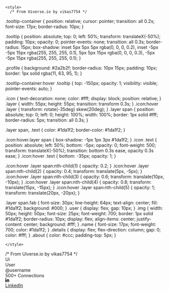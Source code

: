 <html>
  
    <style>
      /* From Uiverse.io by vikas7754 */ 
.tooltip-container {
  position: relative;
  cursor: pointer;
  transition: all 0.2s;
  font-size: 17px;
  border-radius: 10px;
}

.tooltip {
  position: absolute;
  top: 0;
  left: 50%;
  transform: translateX(-50%);
  padding: 10px;
  opacity: 0;
  pointer-events: none;
  transition: all 0.3s;
  border-radius: 15px;
  box-shadow: inset 5px 5px 5px rgba(0, 0, 0, 0.2),
    inset -5px -5px 15px rgba(255, 255, 255, 0.1),
    5px 5px 15px rgba(0, 0, 0, 0.3), -5px -5px 15px rgba(255, 255, 255, 0.1);
}

.profile {
  background: #2a2b2f;
  border-radius: 10px 15px;
  padding: 10px;
  border: 1px solid rgba(11, 63, 95, 1);
}

.tooltip-container:hover .tooltip {
  top: -150px;
  opacity: 1;
  visibility: visible;
  pointer-events: auto;
}

.icon {
  text-decoration: none;
  color: #fff;
  display: block;
  position: relative;
}
.layer {
  width: 55px;
  height: 55px;
  transition: transform 0.3s;
}
.icon:hover .layer {
  transform: rotate(-35deg) skew(20deg);
}
.layer span {
  position: absolute;
  top: 0;
  left: 0;
  height: 100%;
  width: 100%;
  border: 1px solid #fff;
  border-radius: 5px;
  transition: all 0.3s;
}

.layer span,
.text {
  color: #1da1f2;
  border-color: #1da1f2;
}

.icon:hover.layer span {
  box-shadow: -1px 1px 3px #1da1f2;
}
.icon .text {
  position: absolute;
  left: 50%;
  bottom: -5px;
  opacity: 0;
  font-weight: 500;
  transform: translateX(-50%);
  transition: bottom 0.3s ease, opacity 0.3s ease;
}
.icon:hover .text {
  bottom: -35px;
  opacity: 1;
}

.icon:hover .layer span:nth-child(1) {
  opacity: 0.2;
}
.icon:hover .layer span:nth-child(2) {
  opacity: 0.4;
  transform: translate(5px, -5px);
}
.icon:hover .layer span:nth-child(3) {
  opacity: 0.6;
  transform: translate(10px, -10px);
}
.icon:hover .layer span:nth-child(4) {
  opacity: 0.8;
  transform: translate(15px, -15px);
}
.icon:hover .layer span:nth-child(5) {
  opacity: 1;
  transform: translate(20px, -20px);
}

.layer span.fab {
  font-size: 30px;
  line-height: 64px;
  text-align: center;
  fill: #1da1f2;
  background: #000;
}
.user {
  display: flex;
  gap: 10px;
}
.img {
  width: 50px;
  height: 50px;
  font-size: 25px;
  font-weight: 700;
  border: 1px solid #1da1f2;
  border-radius: 10px;
  display: flex;
  align-items: center;
  justify-content: center;
  background: #fff;
}
.name {
  font-size: 17px;
  font-weight: 700;
  color: #1da1f2;
}
.details {
  display: flex;
  flex-direction: column;
  gap: 0;
  color: #fff;
}
.about {
  color: #ccc;
  padding-top: 5px;
}

    </style>
  <body>
    /* From Uiverse.io by vikas7754 */ 
<div class="tooltip-container">
  <div class="tooltip">
    <div class="profile">
      <div class="user">
        <div class="img">Ui</div>
        <div class="details">
          <div class="name">User</div>
          <div class="username">@username</div>
        </div>
      </div>
      <div class="about">500+ Connections</div>
    </div>
  </div>
  <div class="text">
    <a class="icon" href="https://freecodez.com/">
      <div class="layer">
        <span></span>
        <span></span>
        <span></span>
        <span></span>
        <span class="fab fa-linkedin">
          <svg viewBox="0 0 448 512" height="1em">
            <path
              d="M100.28 448H7.4V148.9h92.88zM53.79 108.1C24.09 108.1 0 83.5 0 53.8a53.79 53.79 0 0 1 107.58 0c0 29.7-24.1 54.3-53.79 54.3zM447.9 448h-92.68V302.4c0-34.7-.7-79.2-48.29-79.2-48.29 0-55.69 37.7-55.69 76.7V448h-92.78V148.9h89.08v40.8h1.3c12.4-23.5 42.69-48.3 87.88-48.3 94 0 111.28 61.9 111.28 142.3V448z"
            ></path>
          </svg>
        </span>
      </div>
      <div class="text">LinkedIn</div>
    </a>
  </div>
</div>

  </body>
</html>
